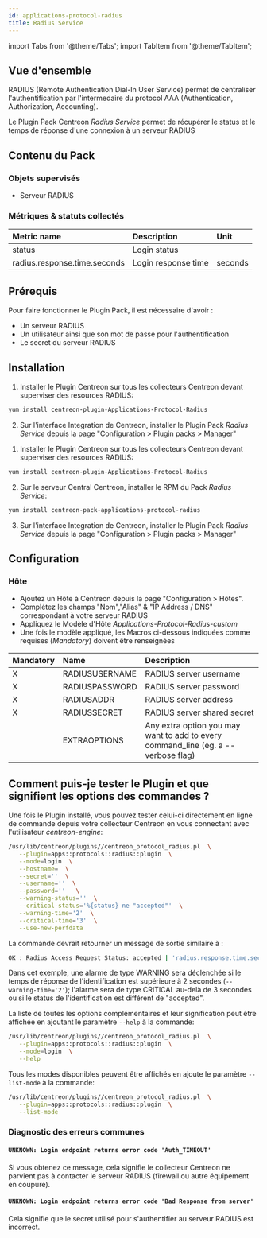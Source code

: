 ```yaml
---
id: applications-protocol-radius
title: Radius Service
---
```

import Tabs from '@theme/Tabs';
import TabItem from '@theme/TabItem';


## Vue d'ensemble

RADIUS (Remote Authentication Dial-In User Service) permet de
centraliser l'authentification par l'intermedaire du protocol AAA 
(Authentication, Authorization, Accounting).

Le Plugin Pack Centreon *Radius Service* permet de récupérer le status et le
temps de réponse d'une connexion à un serveur RADIUS

## Contenu du Pack

### Objets supervisés

* Serveur RADIUS

### Métriques & statuts collectés

<Tabs groupId="sync">
<TabItem value="Radius-Login" label="Radius-Login">

| Metric name                  | Description         | Unit       |
|:-----------------------------|:--------------------|:-----------|
| status                       | Login status        |            |
| radius.response.time.seconds | Login response time | seconds    |

</TabItem>
</Tabs>

## Prérequis

Pour faire fonctionner le Plugin Pack, il est nécessaire d'avoir :

* Un serveur RADIUS
* Un utilisateur ainsi que son mot de passe pour l'authentification
* Le secret du serveur RADIUS

## Installation

<Tabs groupId="sync">
<TabItem value="Online IMP Licence & IT-100 Editions" label="Online IMP Licence & IT-100 Editions">

1. Installer le Plugin Centreon sur tous les collecteurs Centreon devant superviser des resources RADIUS:

```bash
yum install centreon-plugin-Applications-Protocol-Radius
```

2. Sur l'interface Integration de Centreon, installer le Plugin Pack *Radius Service* depuis la page "Configuration > Plugin packs > Manager"

</TabItem>
<TabItem value="Offline IMP License" label="Offline IMP License">

1. Installer le Plugin Centreon sur tous les collecteurs Centreon devant superviser des resources RADIUS:

```bash
yum install centreon-plugin-Applications-Protocol-Radius
```

2. Sur le serveur Central Centreon, installer le RPM du Pack *Radius Service*:

```bash
yum install centreon-pack-applications-protocol-radius
```

3. Sur l'interface Integration de Centreon, installer le Plugin Pack *Radius Service* depuis la page "Configuration > Plugin packs > Manager"

</TabItem>
</Tabs>

## Configuration

### Hôte

* Ajoutez un Hôte à Centreon depuis la page "Configuration > Hôtes".
* Complétez les champs "Nom","Alias" & "IP Address / DNS" correspondant à votre serveur RADIUS
* Appliquez le Modèle d'Hôte *Applications-Protocol-Radius-custom* 
* Une fois le modèle appliqué, les Macros ci-dessous indiquées comme requises (*Mandatory*) doivent être renseignées 

| Mandatory | Name           | Description                                                                        |
|:----------|:---------------|:-----------------------------------------------------------------------------------|
| X         | RADIUSUSERNAME | RADIUS server username                                                             |
| X         | RADIUSPASSWORD | RADIUS server password                                                             |
| X         | RADIUSADDR     | RADIUS server address                                                              |
| X         | RADIUSSECRET   | RADIUS server shared secret                                                        |
|           | EXTRAOPTIONS   | Any extra option you may want to add to every command\_line (eg. a --verbose flag) |

## Comment puis-je tester le Plugin et que signifient les options des commandes ? 

 Une fois le Plugin installé, vous pouvez tester celui-ci directement en ligne 
 de commande depuis votre collecteur Centreon en vous connectant avec 
 l'utilisateur *centreon-engine*:

 ```bash
 /usr/lib/centreon/plugins//centreon_protocol_radius.pl  \
    --plugin=apps::protocols::radius::plugin  \
    --mode=login  \
    --hostname=  \
    --secret=''  \
    --username=''  \
    --password=''   \
    --warning-status=''  \
    --critical-status='%{status} ne "accepted"'  \
    --warning-time='2'  \
    --critical-time='3'  \
    --use-new-perfdata 
 ```

 La commande devrait retourner un message de sortie similaire à :

 ```bash
OK : Radius Access Request Status: accepted | 'radius.response.time.seconds'=1s;0:2;0:3;; 
 ```

Dans cet exemple, une alarme de type WARNING sera déclenchée si le temps de
réponse de l'identification est supérieure à 2 secondes 
(```--warning-time='2'```); l'alarme sera de type CRITICAL au-delà de 3 secondes
ou si le status de l'identification est différent de "accepted".

 La liste de toutes les options complémentaires et leur signification peut être 
 affichée en ajoutant le paramètre ```--help``` à la commande:

 ```bash
 /usr/lib/centreon/plugins//centreon_protocol_radius.pl  \
    --plugin=apps::protocols::radius::plugin  \
    --mode=login  \
    --help
 ```

 Tous les modes disponibles peuvent être affichés en ajoute le paramètre 
 ```--list-mode``` à la commande:

 ```bash
 /usr/lib/centreon/plugins//centreon_protocol_radius.pl  \
    --plugin=apps::protocols::radius::plugin  \
    --list-mode
 ```

### Diagnostic des erreurs communes

#### ```UNKNOWN: Login endpoint returns error code 'Auth_TIMEOUT' ```

Si vous obtenez ce message, cela signifie le collecteur Centreon ne parvient
pas à contacter le serveur RADIUS (firewall ou autre équipement
en coupure).

#### ```UNKNOWN: Login endpoint returns error code 'Bad Response from server' ```

Cela signifie que le secret utilisé pour s'authentifier au serveur RADIUS 
est incorrect.